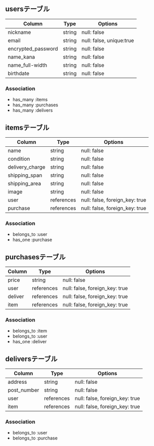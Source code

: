 ## usersテーブル

| Column | Type        | Options                        |
| ------ | ----------  | ------------------------------ |
| nickname             | string | null: false |
| email               | string | null: false, unique:true |
| encrypted_password   | string | null: false |
| name_kana            | string | null: false |
| name_full-width      | string | null: false |
| birthdate            | string | null: false |


### Association
- has_many :items
- has_many :purchases
- has_many :delivers


## itemsテーブル

| Column | Type       | Options                        |
| ------ | ---------- | ------------------------------ |
| name                  | string | null: false |
| condition             | string | null: false |
| delivery_charge       | string | null: false |
| shipping_span         | string | null: false |
| shipping_area          | string | null: false |
| image                 | string | null: false |
| user   | references | null: false, foreign_key: true |
| purchase  | references | null: false, foreign_key: true |

### Association
- belongs_to :user
- has_one :purchase

## purchasesテーブル

| Column | Type       | Options                        |
| ------ | ---------- | ------------------------------ |
| price               | string | null: false |
| user   | references | null: false, foreign_key: true |
| deliver  | references | null: false, foreign_key: true |
| item  | references | null: false, foreign_key: true |

### Association
- belongs_to :item
- belongs_to :user
- has_one :deliver

## deliversテーブル

| Column | Type       | Options                        |
| ------ | ---------- | ------------------------------ |
| address               | string | null: false |
| post_number            | string | null: false |
| user   | references | null: false, foreign_key: true |
| item  | references | null: false, foreign_key: true |

### Association
- belongs_to :user
- belongs_to :purchase